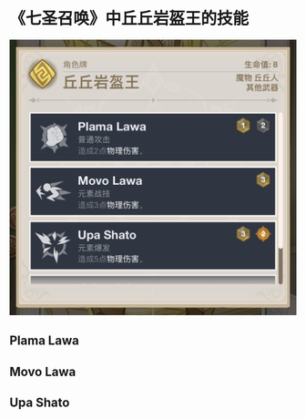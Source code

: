 # 《七圣召唤》中丘丘岩盔王的技能

![丘丘岩盔王技能图片](Stonehide-Lawachurl-skill.jpg)

## Plama Lawa

## Movo Lawa

## Upa Shato

